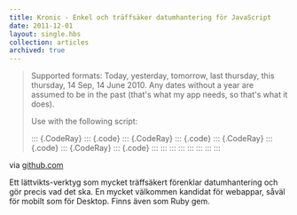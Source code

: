 ```yaml
---
title: Kronic - Enkel och träffsäker datumhantering för JavaScript
date: 2011-12-01
layout: single.hbs
collection: articles
archived: true
---
```

> Supported formats: Today, yesterday, tomorrow, last thursday, this
> thursday, 14 Sep, 14 June 2010. Any dates without a year are assumed
> to be in the past (that's what my app needs, so that's what it does).
>
> Use with the following script:
>
> ::: {.CodeRay}
> ::: {.code}
> ::: {.CodeRay}
> ::: {.code}
> ::: {.CodeRay}
> ::: {.code}
> ::: {.CodeRay}
> ::: {.code}
>     <script src="/javascripts/kronic.js"   type="text/javascript"></script>
>     <script>
>       Kronic.parse("Today");
>       Kronic.format(new Date());
>     </script>
> :::
> :::
> :::
> :::
> :::
> :::
> :::
> :::

via [github.com](https://github.com/xaviershay/kronic)

Ett lättvikts-verktyg som mycket träffsäkert förenklar datumhantering
och gör precis vad det ska. En mycket välkommen kandidat för webappar,
såväl för mobilt som för Desktop. Finns även som Ruby gem.